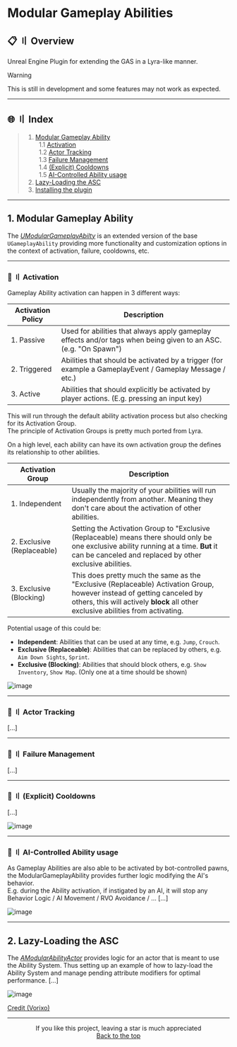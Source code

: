 # Modular Gameplay Abilities  

## <a id="head"></a> 📋 〢 Overview  

Unreal Engine Plugin for extending the GAS in a Lyra-like manner.  

> [!WARNING]
> This is still in development and some features may not work as expected.

---

## 🌐 〢 Index
> 1. [Modular Gameplay Ability](#modular-gameplay-ability)  
> &nbsp; 1.1 [Activation](#mga-activation)  
> &nbsp; 1.2 [Actor Tracking](#mga-actor-tracking)    
> &nbsp; 1.3 [Failure Management](#mga-failure-management)  
> &nbsp; 1.4 [(Explicit) Cooldowns](#mga-cooldowns)  
> &nbsp; 1.5 [AI-Controlled Ability usage](#mga-ai-controlled)    
> 2. [Lazy-Loading the ASC](#asc-lazyloading)  
> 3. [Installing the plugin](#installing)  

---


<a name="modular-gameplay-ability"></a>  
## 1. Modular Gameplay Ability
The _[UModularGameplayAbilty](Source/ModularGameplayAbilities/Public/Abilities/ModularGameplayAbility.h)_ is an extended version of the base ``UGameplayAbility`` providing more functionality and customization options in the context of activation, failure, cooldowns, etc.  

---

<a name="mga-activation"></a>  
### 📣 〢 Activation
Gameplay Ability activation can happen in 3 different ways:

| Activation Policy | Description |
| -------- | ---------------- |
| 1. Passive  |  Used for abilities that always apply gameplay effects and/or tags when being given to an ASC. (e.g. "On Spawn") |
| 2. Triggered | Abilities that should be activated by a trigger (for example a GameplayEvent / Gameplay Message / etc.) |
| 3. Active | Abilities that should explicitly be activated by player actions. (E.g. pressing an input key) |
  
This will run through the default ability activation process but also checking for its Activation Group.  
The principle of Activation Groups is pretty much ported from Lyra.  

On a high level, each ability can have its own activation group the defines its relationship to other abilities.

| Activation Group           | Description                                                                                                                                                                                                 |
|----------------------------|-------------------------------------------------------------------------------------------------------------------------------------------------------------------------------------------------------------|
| 1. Independent             | Usually the majority of your abilities will run independently from another. Meaning they don't care about the activation of other abilities.                                                                |
| 2. Exclusive (Replaceable) | Setting the Activation Group to "Exclusive (Replaceable) means there should only be one exclusive ability running at a time. **But** it can be canceled and replaced by other exclusive abilities.          |
| 3. Exclusive (Blocking)    | This does pretty much the same as the "Exclusive (Replaceable) Activation Group, however instead of getting canceled by others, this will actively **block** all other exclusive abilities from activating. |


Potential usage of this could be:
- **Independent**: Abilities that can be used at any time, e.g. ``Jump``, ``Crouch``.
- **Exclusive (Replaceable)**: Abilities that can be replaced by others, e.g. ``Aim Down Sights``, ``Sprint``.
- **Exclusive (Blocking)**: Abilities that should block others, e.g. ``Show Inventory``, ``Show Map``. (Only one at a time should be shown)

![image](https://github.com/user-attachments/assets/9dc85a1f-5803-4ff2-848c-0a28b6d88ae6)


---

<a name="mga-actor-tracking"></a>
### 📣 〢 Actor Tracking
[...]

---

<a name="mga-failure-management"></a>    
### 📣 〢 Failure Management
[...]

---

<a name="mga-cooldowns"></a>  
### 📣 〢 (Explicit) Cooldowns
[...]

![image](https://github.com/user-attachments/assets/f046a9c6-a541-44b7-97d3-d07281b9c848)

---

<a name="mga-ai-controlled"></a>  
### 📣 〢 AI-Controlled Ability usage
As Gameplay Abilities are also able to be activated by bot-controlled pawns, the ModularGameplayAbility provides further logic modifying the AI's behavior.  
E.g. during the Ability activation, if instigated by an AI, it will stop any Behavior Logic / AI Movement / RVO Avoidance / ...
[...]

![image](https://github.com/user-attachments/assets/95e978ba-3f17-44fb-9698-0b92750332dd)

---

<a name="asc-lazyloading"></a>  
## 2. Lazy-Loading the ASC
The _[AModularAbilityActor](Source/ModularGameplayAbilities/Public/ModularAbilityActor.h)_ provides logic for an actor that is meant to use the Ability System.
Thus setting up an example of how to lazy-load the Ability System and manage pending attribute modifiers for optimal performance.
[...]

![image](https://github.com/user-attachments/assets/2557c7a8-4154-44ea-816b-87c760f965f5)  

[Credit (Vorixo)](https://vorixo.github.io/devtricks/lazy-loading-asc/)

---

<p align="center">
If you like this project, leaving a star is much appreciated<br>
<a href="#head">
Back to the top
</a>
</p>
